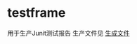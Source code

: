 # testframe
用于生产Junit测试报告
生产文件见 [生成文件](https://github.com/liangchaos/testframe/blob/master/enterprise-system-testframe/src/test/resources/TTEXT2020-01-07_165800029.pdf)
